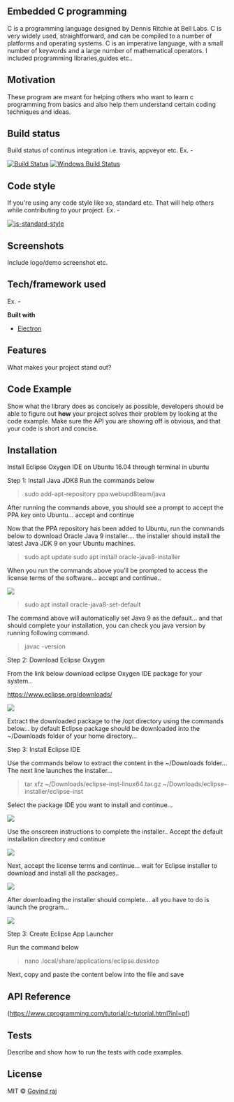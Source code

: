 ## Embedded C programming
C is a programming language designed by Dennis Ritchie at Bell Labs. C is very widely used, straightforward, and can be compiled to a number of platforms and operating systems. C is an imperative language, with a small number of keywords and a large number of mathematical operators. I included programming libraries,guides etc..

## Motivation
These program are meant for helping others who want to learn c programming from basics and also help them understand certain coding techniques and ideas.

## Build status
Build status of continus integration i.e. travis, appveyor etc. Ex. - 

[![Build Status](https://travis-ci.org/akashnimare/foco.svg?branch=master)](https://travis-ci.org/akashnimare/foco)
[![Windows Build Status](https://ci.appveyor.com/api/projects/status/github/akashnimare/foco?branch=master&svg=true)](https://ci.appveyor.com/project/akashnimare/foco/branch/master)

## Code style
If you're using any code style like xo, standard etc. That will help others while contributing to your project. Ex. -

[![js-standard-style](https://img.shields.io/badge/code%20style-standard-brightgreen.svg?style=flat)](https://github.com/feross/standard)
 
## Screenshots
Include logo/demo screenshot etc.

## Tech/framework used
Ex. -

<b>Built with</b>
- [Electron](https://electron.atom.io)

## Features
What makes your project stand out?

## Code Example
Show what the library does as concisely as possible, developers should be able to figure out **how** your project solves their problem by looking at the code example. Make sure the API you are showing off is obvious, and that your code is short and concise.

## Installation

Install Eclipse Oxygen IDE on Ubuntu 16.04 through terminal in ubuntu

Step 1: Install Java JDK8
Run the commands below

>sudo add-apt-repository ppa:webupd8team/java

After running the commands above, you should see a prompt to accept the PPA key onto Ubuntu… accept and continue

Now that the PPA repository has been added to Ubuntu, run the commands below to download Oracle Java 9 installer…. the installer should install the latest Java JDK 9 on your Ubuntu machines.

>sudo apt update
>sudo apt install oracle-java8-installer

When you run the commands above you’ll be prompted to access the license terms of the software… accept and continue..

![](images/Screenshot.png)

>sudo apt install oracle-java8-set-default

The command above will automatically set Java 9 as the default… and that should complete your installation, you can check you java version by running following command.

>javac -version

Step 2: Download Eclipse Oxygen

From the link below download eclipse Oxygen IDE package for your system..

https://www.eclipse.org/downloads/

![](images/Screenshot1.png)

Extract the downloaded package to the /opt directory using the commands below… by default Eclipse package should be downloaded into the ~/Downloads folder of your home directory…

Step 3: Install Eclipse IDE

Use the commands below to extract the content in the  ~/Downloads folder… The next line launches the installer…

> tar xfz ~/Downloads/eclipse-inst-linux64.tar.gz
> ~/Downloads/eclipse-installer/eclipse-inst

Select the package IDE you want to install and continue…

![](images/Screenshot2.png)

Use the onscreen instructions to complete the installer.. Accept the default installation directory and continue

![](images/Screenshot3.png)

Next, accept the license terms and continue… wait for Eclipse installer to download and install all the packages..

![](images/Screenshot4.png)

After downloading the installer should complete… all you have to do is launch the program…

![](images/Screenshot5.png)

Step 3: Create Eclipse App Launcher

Run the command below

>nano .local/share/applications/eclipse.desktop

Next, copy and paste the content below into the file and save

## API Reference
(https://www.cprogramming.com/tutorial/c-tutorial.html?inl=pf)

## Tests
Describe and show how to run the tests with code examples.

## License

MIT © [Govind raj]()
